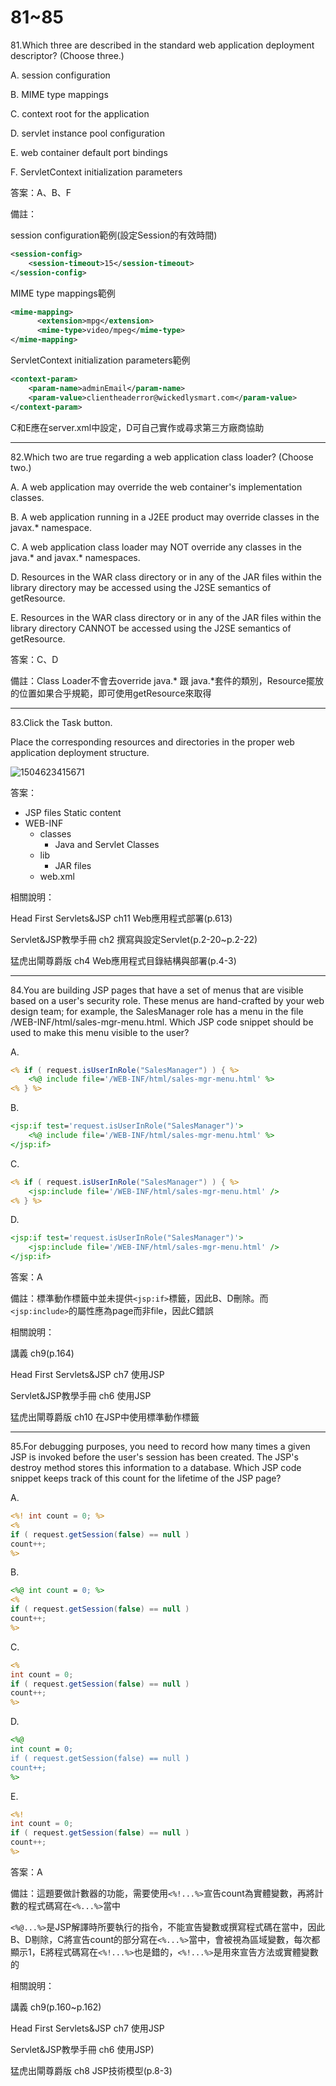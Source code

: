 81~85
========================

81.Which three are described in the standard web application deployment descriptor? (Choose three.)

A.   session configuration 

B.   MIME type mappings 

C.   context root for the application 

D.   servlet instance pool configuration 

E.   web container default port bindings 

F.   ServletContext initialization parameters

<!--sec data-title="解析" data-id="section81_2" data-collapse=true ces-->
答案：A、B、F

備註：

session configuration範例(設定Session的有效時間)

```xml
<session-config>
	<session-timeout>15</session-timeout>
</session-config>
```

MIME type mappings範例

```xml
<mime-mapping>
      <extension>mpg</extension>
      <mime-type>video/mpeg</mime-type>
</mime-mapping>  
```

ServletContext initialization parameters範例

```xml
<context-param>
    <param-name>adminEmail</param-name>
    <param-value>clientheaderror@wickedlysmart.com</param-value>
</context-param>
```

C和E應在server.xml中設定，D可自己實作或尋求第三方廠商協助
<!--endsec-->

---
82.Which two are true regarding a web application class loader? (Choose two.)

A.   A web application may override the web container's implementation classes.

B.   A web application running in a J2EE product may override classes in the javax.* namespace. 

C.   A web application class loader may NOT override any classes in the java.* and javax.* namespaces. 

D.   Resources in the WAR class directory or in any of the JAR files within the library directory may be accessed using the J2SE semantics of getResource. 

E.   Resources in the WAR class directory or in any of the JAR files within the library directory CANNOT be accessed using the J2SE semantics of getResource.

<!--sec data-title="解析" data-id="section82_2" data-collapse=true ces-->
答案：C、D

備註：Class Loader不會去override java.* 跟 java.*套件的類別，Resource擺放的位置如果合乎規範，即可使用getResource來取得
<!--endsec-->

---
83.Click the Task button. 

Place the corresponding resources and directories in the proper web application deployment structure.

![1504623415671](../media/6823.jpeg)

<!--sec data-title="解析" data-id="section83_2" data-collapse=true ces-->
答案：

* JSP files Static content
* WEB-INF
	* classes
		* Java and Servlet Classes
	* lib
		* JAR files
	* web.xml 

相關說明：

Head First Servlets&JSP ch11 Web應用程式部署(p.613)

Servlet&JSP教學手冊 ch2 撰寫與設定Servlet(p.2-20~p.2-22)

猛虎出閘尊爵版 ch4 Web應用程式目錄結構與部署(p.4-3)
<!--endsec-->

---
84.You are building JSP pages that have a set of menus that are visible based on a user's security role. These menus are hand-crafted by your web design team; for example, the SalesManager role has a menu in the file /WEB-INF/html/sales-mgr-menu.html. Which JSP code snippet should be used to make this menu visible to the user?

A.   

```jsp
<% if ( request.isUserInRole("SalesManager") ) { %> 
	<%@ include file='/WEB-INF/html/sales-mgr-menu.html' %> 
<% } %> 
```

B.   

```jsp
<jsp:if test='request.isUserInRole("SalesManager")'> 
	<%@ include file='/WEB-INF/html/sales-mgr-menu.html' %> 
</jsp:if> 
```

C.   

```jsp
<% if ( request.isUserInRole("SalesManager") ) { %> 
	<jsp:include file='/WEB-INF/html/sales-mgr-menu.html' /> 
<% } %> 
```

D.   

```jsp
<jsp:if test='request.isUserInRole("SalesManager")'> 
	<jsp:include file='/WEB-INF/html/sales-mgr-menu.html' /> 
</jsp:if>
```

<!--sec data-title="解析" data-id="section84_2" data-collapse=true ces-->
答案：A

備註：標準動作標籤中並未提供`<jsp:if>`標籤，因此B、D刪除。而`<jsp:include>`的屬性應為page而非file，因此C錯誤


相關說明：

講義 ch9(p.164)

Head First Servlets&JSP ch7 使用JSP

Servlet&JSP教學手冊 ch6 使用JSP

猛虎出閘尊爵版 ch10 在JSP中使用標準動作標籤
<!--endsec-->

---
85.For debugging purposes, you need to record how many times a given JSP is invoked before the user's session has been created. The JSP's destroy method stores this information to a database. Which JSP code snippet keeps track of this count for the lifetime of the JSP page?

A.   

```jsp
<%! int count = 0; %> 
<% 
if ( request.getSession(false) == null ) 
count++; 
%> 
```

B.   

```jsp
<%@ int count = 0; %> 
<% 
if ( request.getSession(false) == null ) 
count++; 
%> 
```

C.   

```jsp
<% 
int count = 0; 
if ( request.getSession(false) == null ) 
count++; 
%> 
```

D.   

```jsp
<%@ 
int count = 0; 
if ( request.getSession(false) == null ) 
count++; 
%> 
```

E.   

```jsp
<%! 
int count = 0; 
if ( request.getSession(false) == null ) 
count++;
%>
```

<!--sec data-title="解析" data-id="section85_2" data-collapse=true ces-->
答案：A

備註：這題要做計數器的功能，需要使用`<%!...%>`宣告count為實體變數，再將計數的程式碼寫在`<%...%>`當中

`<%@...%>`是JSP解譯時所要執行的指令，不能宣告變數或撰寫程式碼在當中，因此B、D剔除，C將宣告count的部分寫在`<%...%>`當中，會被視為區域變數，每次都顯示1，E將程式碼寫在`<%!...%>`也是錯的，`<%!...%>`是用來宣告方法或實體變數的


相關說明：

講義 ch9(p.160~p.162)

Head First Servlets&JSP ch7 使用JSP

Servlet&JSP教學手冊 ch6 使用JSP)

猛虎出閘尊爵版 ch8 JSP技術模型(p.8-3)
<!--endsec-->